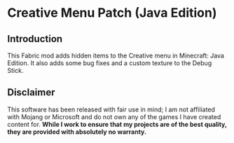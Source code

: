 # Creative Menu Patch (Java Edition)

## Introduction

This Fabric mod adds hidden items to the Creative menu in Minecraft: Java Edition. It also adds some bug fixes and a custom texture to the Debug Stick.

## Disclaimer

This software has been released with fair use in mind; I am not affiliated with Mojang or Microsoft and do not own any of the games I have created content for. **While I work to ensure that my projects are of the best quality, they are provided with absolutely no warranty.**
